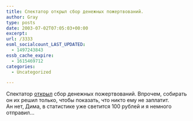 ```yaml
---
title: Спектатор открыл сбор денежных пожертвований.
author: Gray
type: posts
date: 2003-07-02T07:05:03+00:00
excerpt:
url: /3333
esml_socialcount_LAST_UPDATED:
  - 1497243843
essb_cache_expire:
  - 1615469712
categories:
  - Uncategorized

---
```








Спектатор <a href="http://spectator.ru/donate" target="_blank">открыл</a> сбор денежных пожертвований. Впрочем, собирать он их решил только, чтобы показать, что никто ему не заплатит.  
Ан нет, Дима, в статистике уже светится 100 рублей и я немного отправил&#8230;